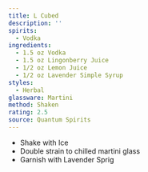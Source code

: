 ```yaml
---
title: L Cubed
description: ''
spirits:
  - Vodka
ingredients:
  - 1.5 oz Vodka
  - 1.5 oz Lingonberry Juice
  - 1/2 oz Lemon Juice
  - 1/2 oz Lavender Simple Syrup
styles:
  - Herbal
glassware: Martini
method: Shaken
rating: 2.5
source: Quantum Spirits
---
```


- Shake with Ice
- Double strain to chilled martini glass
- Garnish with Lavender Sprig
